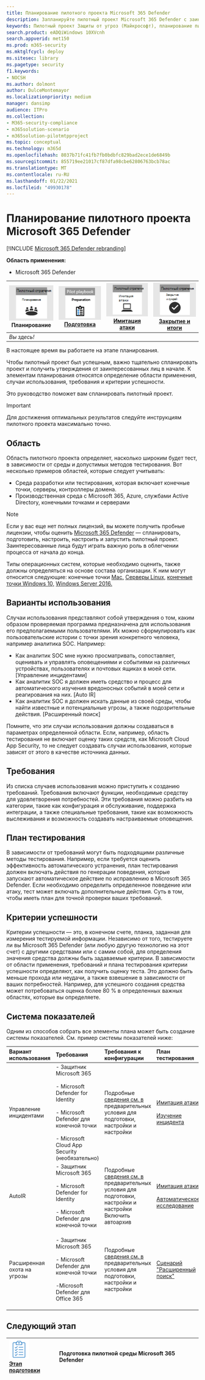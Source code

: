 ```yaml
---
title: Планирование пилотного проекта Microsoft 365 Defender
description: Запланируйте пилотный проект Microsoft 365 Defender с заинтересованными сторонами, чтобы управлять ожиданиями и обеспечивать успешный результат.
keywords: Пилотный проект Защиты от угроз (Майкрософт), планирование пилотного проекта Защиты от угроз (Майкрософт), оценка защиты от угроз (Майкрософт) в производственной версии, пилотный проект Защиты от угроз (Майкрософт), кибербезопасность, расширенные устойчивые угрозы, корпоративная безопасность, устройства, устройство, удостоверение, пользователи, данные, приложения, инциденты, автоматизированное исследование и исправление, расширенный поиск
search.product: eADQiWindows 10XVcnh
search.appverid: met150
ms.prod: m365-security
ms.mktglfcycl: deploy
ms.sitesec: library
ms.pagetype: security
f1.keywords:
- NOCSH
ms.author: dolmont
author: DulceMontemayor
ms.localizationpriority: medium
manager: dansimp
audience: ITPro
ms.collection:
- M365-security-compliance
- m365solution-scenario
- m365solution-pilotmtpproject
ms.topic: conceptual
ms.technology: m365d
ms.openlocfilehash: 8037b71fc41fb7fb0bdbfc829bad2ece1de6849b
ms.sourcegitcommit: 855719ee21017cf87dfa98cbe62806763bcb78ac
ms.translationtype: MT
ms.contentlocale: ru-RU
ms.lasthandoff: 01/22/2021
ms.locfileid: "49930178"
---
```

# <a name="planning-your-pilot-microsoft-365-defender-project"></a>Планирование пилотного проекта Microsoft 365 Defender 

[!INCLUDE [Microsoft 365 Defender rebranding](../includes/microsoft-defender.md)]


**Область применения:**
- Microsoft 365 Defender

|![Планирование](../../media/phase-diagrams/1-planning.png)<br/>Планирование|[![Подготовка](../../media/phase-diagrams/2-prepare.png)](prepare-mtpeval.md)<br/>[Подготовка](prepare-mtpeval.md) | [![Имитация атаки](../../media/phase-diagrams/3-simluate.png)](mtp-pilot-simulate.md)<br/>[Имитация атаки](mtp-pilot-simulate.md) | [![Закрытие и итоги](../../media/phase-diagrams/4-summary.png)](mtp-pilot-close.md)<br/>[Закрытие и итоги](mtp-pilot-close.md)|
|--|--|--|--|
|*Вы здесь!*| | | |

В настоящее время вы работаете на этапе планирования.

Чтобы пилотный проект был успешным, важно тщательно спланировать проект и получить утверждения от заинтересованных лиц в начале. К элементам планирования относятся определение области применения, случаи использования, требования и критерии успешности.

Это руководство поможет вам спланировать пилотный проект. 

>[!IMPORTANT]
>Для достижения оптимальных результатов следуйте инструкциям пилотного проекта максимально точно.


## <a name="scope"></a>Область

Область пилотного проекта определяет, насколько широким будет тест, в зависимости от среды и допустимых методов тестирования. Вот несколько примеров областей, которые следует учитывать:
- Среда разработки или тестирования, которая включает конечные точки, серверы, контроллеры домена.
- Производственная среда с Microsoft 365, Azure, службами Active Directory, конечными точками и серверами

>[!NOTE]
>Если у вас еще нет полных лицензий, вы можете получить пробные лицензии, чтобы оценить [Microsoft 365 Defender](https://aka.ms/mtp-trial-lab) — спланировать, подготовить, настроить, настроить и запустить пилотный проект. Заинтересованные лица будут играть важную роль в облегчении процесса от начала до конца.

Типы операционных систем, которые необходимо оценить, также должны определяться на основе состава организации. К ним могут относится следующие: конечные точки [Mac,](https://docs.microsoft.com/windows/security/threat-protection/microsoft-defender-atp/microsoft-defender-atp-mac#system-requirements) [Серверы Linux,](https://docs.microsoft.com/windows/security/threat-protection/microsoft-defender-atp/microsoft-defender-atp-linux#system-requirements) [конечные точки Windows 10,](https://docs.microsoft.com/windows/security/threat-protection/microsoft-defender-atp/minimum-requirements#supported-windows-versions) [Windows Server 2016.](https://docs.microsoft.com/windows/security/threat-protection/microsoft-defender-atp/minimum-requirements#supported-windows-versions)

## <a name="use-cases"></a>Варианты использования

Случаи использования представляют собой утверждения о том, каким образом проверяемая программа предназначена для использования его предполагаемыми пользователями. Их можно сформулировать как пользовательские истории с точки зрения конкретного человека, например аналитика SOC. Например:
- Как аналитик SOC мне нужно просматривать, сопоставляет, оценивать и управлять оповещениями и событиями на различных устройствах, пользователях и почтовых ящиках в моей сети. [Управление инцидентами]
- Как аналитик SOC я должен иметь средство и процесс для автоматического изучения вредоносных событий в моей сети и реагирования на них. [Auto IR]
- Как аналитик SOC я должен искать данные из своей среды, чтобы найти известные и потенциальные угрозы, а также подозрительные действия. [Расширенный поиск]

Помните, что эти случаи использования должны создаваться в параметрах определенной области. Если, например, область тестирования не включает оценку таких средств, как Microsoft Cloud App Security, то не следует создавать случаи использования, которые зависят от этого в качестве источника данных.

## <a name="requirements"></a>Требования

Из списка случаев использования можно приступить к созданию требований. Требования включают функции, необходимые средству для удовлетворения потребностей. Эти требования можно разбить на категории, такие как конфигурация и обслуживание, поддержка интеграции, а также специальные требования, такие как возможность выслеживания и возможность создавать настраиваемые оповещения.

## <a name="test-plan"></a>План тестирования

В зависимости от требований могут быть подходящими различные методы тестирования. Например, если требуется оценить эффективность автоматического устранения, план тестирования должен включать действия по генерации поведения, которые запускают автоматическое действие по исправлению в Microsoft 365 Defender. Если необходимо определить определенное поведение или атаку, тест может включать дополнительные действия. Суть в том, чтобы иметь план для точной проверки ваших требований.

## <a name="success-criteria"></a>Критерии успешности

Критерии успешности — это, в конечном счете, планка, заданная для измерения тестируемой информации. Независимо от того, тестируете ли вы Microsoft 365 Defender (или любую другую технологию на этот счет) с другими средствами или с самим собой, для определения значения средства должны быть задаваемые критерии. В зависимости от области применения, требований и плана тестирования критерии успешности определяют, как получить оценку теста. Это должно быть меньше прохода или неудачи, а также взвешение в зависимости от ваших потребностей. Например, для успешного создания средства может потребоваться оценка более 80 % в определенных важных областях, которые вы определяете.

## <a name="scorecard"></a>Система показателей

Одним из способов собрать все элементы плана может быть создание системы показателей. См. пример системы показателей ниже:

| Вариант использования | Требования | Требования к конфигурации | План тестирования | Ожидаемый результат | Состояние теста | Оценка | Примечания |
|:-------|:-------|:-------|:-------|:-------|:-------|:-------|:-------|
|Управление инцидентами|- Защитник Microsoft 365  </br></br>- Microsoft Defender for Identity </br></br>- Microsoft Defender для конечной точки </br></br>- Microsoft Cloud App Security (необязательно)|Подробные [сведения см. в](https://aka.ms/mtp-trial-lab) предварительных условия для подготовки, настройки и настройки |[Имитация атаки](mtp-pilot-simulate.md) <br></br>[Изучение инцидента](https://docs.microsoft.com/microsoft-365/security/mtp/mtp-pilot-simulate#investigate-an-incident) |Следователи могут понять область и влияние инцидента и управлять инцидентом||||
|AutoIR|- Защитник Microsoft 365 </br></br>- Microsoft Defender for Identity </br></br>- Microsoft Defender для конечной точки |Подробные [сведения см. в](https://aka.ms/mtp-trial-lab) предварительных условия для подготовки, настройки и настройки <br>Включить автоархив  |[Имитация атаки](mtp-pilot-simulate.md) <br></br>[Автоматическое исследование](https://docs.microsoft.com/microsoft-365/security/mtp/mtp-pilot-simulate#automated-investigation-and-remediation) |Защитник Microsoft 365 автоматически устраняет оповещения и инциденты||||
|Расширенная охота на угрозы|- Защитник Microsoft 365 </br></br>- Microsoft Defender для конечной точки </br></br>-Microsoft Defender для Office 365 |Подробные [сведения см. в](https://aka.ms/mtp-trial-lab) предварительных условия для подготовки, настройки и настройки|[Сценарий "Расширенный поиск"](https://docs.microsoft.com/microsoft-365/security/mtp/mtp-pilot-simulate#advanced-hunting-scenario) |Следователи могут находить данные с помощью расширенных поисков, создания список для объектов, влияющих на них, и путем создания пользовательских обнаружений||||



## <a name="next-step"></a>Следующий этап
|![Этап подготовки](../../media/mtp/prep.png) <br>[Этап подготовки](prepare-mtpeval.md) | Подготовка пилотной среды Microsoft 365 Defender
|:-------|:-----|
